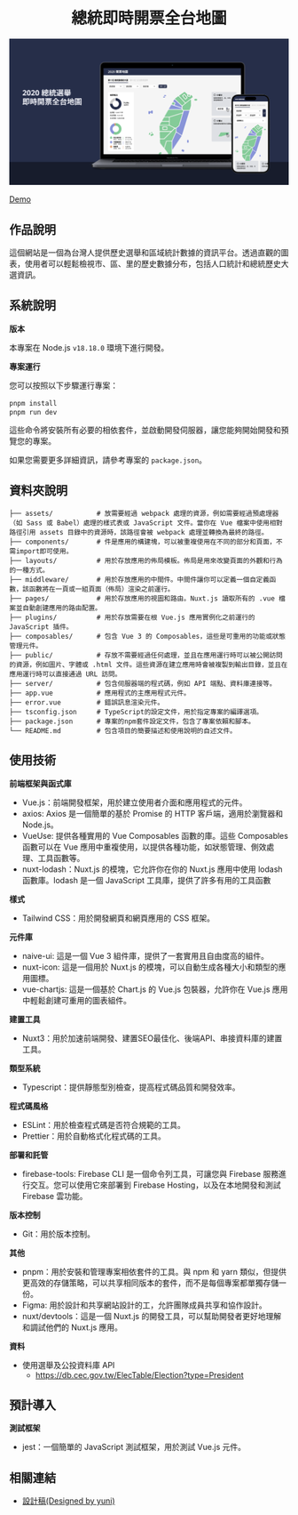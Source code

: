 <div align="center">

# 總統即時開票全台地圖

![總統即時開票全台地圖](public/images/cover.png)

</div>

[Demo](https://test1227-dbafe.web.app/)

## 作品說明

這個網站是一個為台灣人提供歷史選舉和區域統計數據的資訊平台。透過直觀的圖表，使用者可以輕鬆檢視市、區、里的歷史數據分布，包括人口統計和總統歷史大選資訊。

## 系統說明

**版本**

本專案在 Node.js `v18.18.0` 環境下進行開發。

**專案運行**

您可以按照以下步驟運行專案：

```shell
pnpm install
pnpm run dev
```

這些命令將安裝所有必要的相依套件，並啟動開發伺服器，讓您能夠開始開發和預覽您的專案。

如果您需要更多詳細資訊，請參考專案的 `package.json`。

## 資料夾說明

```shell
├── assets/           # 放需要經過 webpack 處理的資源，例如需要經過預處理器（如 Sass 或 Babel）處理的樣式表或 JavaScript 文件。當你在 Vue 檔案中使用相對路徑引用 assets 目錄中的資源時，該路徑會被 webpack 處理並轉換為最終的路徑。
├── components/       # 件是應用的構建塊，可以被重複使用在不同的部分和頁面，不需import即可使用。
├── layouts/          # 用於存放應用的佈局模板。佈局是用來改變頁面的外觀和行為的一種方式。
├── middleware/       # 用於存放應用的中間件。中間件讓你可以定義一個自定義函數，該函數將在一頁或一組頁面（佈局）渲染之前運行。
├── pages/            # 用於存放應用的視圖和路由。Nuxt.js 讀取所有的 .vue 檔案並自動創建應用的路由配置。
├── plugins/          # 用於存放需要在根 Vue.js 應用實例化之前運行的 JavaScript 插件。
├── composables/      # 包含 Vue 3 的 Composables，這些是可重用的功能或狀態管理元件。
├── public/           # 存放不需要經過任何處理，並且在應用運行時可以被公開訪問的資源，例如圖片、字體或 .html 文件。這些資源在建立應用時會被複製到輸出目錄，並且在應用運行時可以直接通過 URL 訪問。
├── server/           # 包含伺服器端的程式碼，例如 API 端點、資料庫連接等。
├── app.vue           # 應用程式的主應用程式元件。
├── error.vue         # 錯誤訊息渲染元件。
├── tsconfig.json     # TypeScript的設定文件，用於指定專案的編譯選項。
├── package.json      # 專案的npm套件設定文件，包含了專案依賴和腳本。
└── README.md         # 包含項目的簡要描述和使用說明的自述文件。
```

## 使用技術

**前端框架與函式庫**

- Vue.js：前端開發框架，用於建立使用者介面和應用程式的元件。
- axios: Axios 是一個簡單的基於 Promise 的 HTTP 客戶端，適用於瀏覽器和 Node.js。
- VueUse: 提供各種實用的 Vue Composables 函數的庫。這些 Composables 函數可以在 Vue 應用中重複使用，以提供各種功能，如狀態管理、側效處理、工具函數等。
- nuxt-lodash：Nuxt.js 的模塊，它允許你在你的 Nuxt.js 應用中使用 lodash 函數庫。lodash 是一個 JavaScript 工具庫，提供了許多有用的工具函數

**樣式**

- Tailwind CSS：用於開發網頁和網頁應用的 CSS 框架。

**元件庫**

- naive-ui: 這是一個 Vue 3 組件庫，提供了一套實用且自由度高的組件。
- nuxt-icon: 這是一個用於 Nuxt.js 的模塊，可以自動生成各種大小和類型的應用圖標。
- vue-chartjs: 這是一個基於 Chart.js 的 Vue.js 包裝器，允許你在 Vue.js 應用中輕鬆創建可重用的圖表組件。

**建置工具**

- Nuxt3：用於加速前端開發、建置SEO最佳化、後端API、串接資料庫的建置工具。

**類型系統**

- Typescript：提供靜態型別檢查，提高程式碼品質和開發效率。

**程式碼風格**

- ESLint：用於檢查程式碼是否符合規範的工具。
- Prettier：用於自動格式化程式碼的工具。

**部署和託管**

<!-- - gh-pages：用於將應用程式部署到 GitHub Pages，以便在線上示範和分享專案。 -->
- firebase-tools: Firebase CLI 是一個命令列工具，可讓您與 Firebase 服務進行交互。您可以使用它來部署到 Firebase Hosting，以及在本地開發和測試 Firebase 雲功能。
<!-- - vercel：用於將應用程式部署到 Vercel，以便在線上示範和分享專案。 -->

**版本控制**

- Git：用於版本控制。
  
**其他**

- pnpm：用於安裝和管理專案相依套件的工具。與 npm 和 yarn 類似，但提供更高效的存儲策略，可以共享相同版本的套件，而不是每個專案都單獨存儲一份。
- Figma: 用於設計和共享網站設計的工，允許團隊成員共享和協作設計。
- nuxt/devtools：這是一個 Nuxt.js 的開發工具，可以幫助開發者更好地理解和調試他們的 Nuxt.js 應用。
  
**資料**

- 使用選舉及公投資料庫 API
  - https://db.cec.gov.tw/ElecTable/Election?type=President

## 預計導入

**測試框架**

- jest：一個簡單的 JavaScript 測試框架，用於測試 Vue.js 元件。

## 相關連結

- [設計稿(Designed by yuni)](https://www.figma.com/file/Caoi6yMxwbeKMneS5tsCt6/開票地圖?type=design&node-id=66%3A3043&mode=design&t=5N4mw68gAfagODaM-1)
